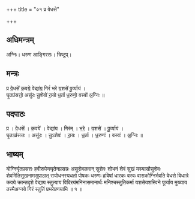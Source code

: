 +++
title = "०१ प्र वेधसे"

+++
## अधिमन्त्रम्
अग्निः। धरुण आङ्गिरसः। त्रिष्टुप्।

## मन्त्रः
प्र वे॒धसे॑ क॒वये॒ वेद्या॑य॒ गिरं॑ भरे य॒शसे॑ पू॒र्व्याय॑ ।  
घृ॒तप्र॑सत्तो॒ असु॑रः सु॒शेवो॑ रा॒यो ध॒र्ता ध॒रुणो॒ वस्वो॑ अ॒ग्निः ॥

## पदपाठः
प्र । वे॒धसे॑ । क॒वये॑ । वेद्या॑य । गिर॑म् । भ॒रे॒ । य॒शसे॑ । पू॒र्व्याय॑ ।  
घृ॒तऽप्र॑सत्तः । असु॑रः । सु॒ऽशेवः॑ । रा॒यः । ध॒र्ता । ध॒रुणः॑ । वस्वः॑ । अ॒ग्निः ॥

## भाष्यम्
योग्निर्घृतप्रसत्तः हवीरूपेणघृतेनप्रसन्नः असुरोबलवान् सुशेवः शोभनं शेवं सुखं यस्यासौसुशेवः शेवमितिसुखनामसुपाठात् रायोधनस्यधर्ता पोषकः धरुणः हविषां धारकः वस्वः वासकोग्निर्भवति वेधसे विधात्रे कवये क्रान्तदृशे वेद्याय स्तुत्याय विदिरयंमनिनासमानार्थः मनिश्चस्तुतिकर्मा यशसेयशस्विने पूर्व्याय मुख्याय तस्मैअग्नये गिरं स्तुतिं प्रभरेप्रणयामि ॥ १ ॥